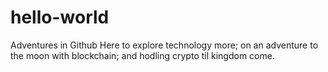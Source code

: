 # hello-world
Adventures in Github
Here to explore technology more; on an adventure to the moon with blockchain; and hodling crypto til kingdom come.
